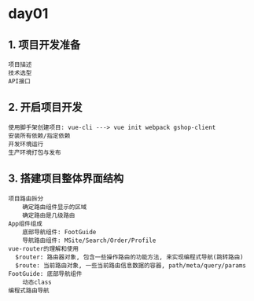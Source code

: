 # day01
## 1. 项目开发准备
    项目描述
    技术选型
    API接口

## 2. 开启项目开发
    使用脚手架创建项目: vue-cli ---> vue init webpack gshop-client
    安装所有依赖/指定依赖
    开发环境运行
    生产环境打包与发布

## 3. 搭建项目整体界面结构
	项目路由拆分
        确定路由组件显示的区域
        确定路由是几级路由
	App组件组成
    	底部导航组件: FootGuide
    	导航路由组件: MSite/Search/Order/Profile
	vue-router的理解和使用
      $router: 路由器对象, 包含一些操作路由的功能方法, 来实现编程式导航(跳转路由)
      $route: 当前路由对象, 一些当前路由信息数据的容器, path/meta/query/params
	FootGuide: 底部导航组件
		动态class
    编程式路由导航

